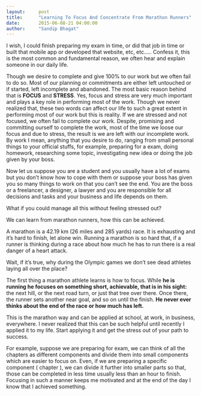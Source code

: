 ```yaml
---
layout:     post
title:      "Learning To Focus And Concentrate From Marathon Runners"
date:       2015-06-08-21 04:00:00
author:     "Sandip Bhagat"
---
```


I wish, I could finish preparing my exam in time, or did that job in time or built that mobile app or developed that website, etc, etc….. Confess it, this is the most common and fundamental reason, we often hear and explain someone in our daily life.

Though we desire to complete and give 100% to our work but we often fail to do so. Most of our planning or commitments are either left untouched or if started, left incomplete and abandoned. The most basic reason behind that is **FOCUS** and **STRESS**. Yes, focus and stress are very much important and plays a key role in performing most of the work. Though we never realized that, these two words can affect our life to such a great extent in performing most of our work but this is reality. If we are stressed and not focused, we often fail to complete our work. Despite, promising and committing ourself to complete the work, most of the time we loose our focus and due to stress, the result is we are left with our incomplete work. By work I mean, anything that you desire to do, ranging from small personal things to your official stuffs, for example, preparing for a exam, doing homework, researching some topic, investigating new idea or doing the job given by your boss.

Now let us suppose you are a student and you usually have a lot of exams but you don’t know how to cope with them or suppose your boss has given you so many things to work on that you can’t see the end. You are the boss or a freelancer, a designer, a lawyer and you are responsible for all decisions and tasks and your business and life depends on them.

What if you could manage all this without feeling stressed out?

We can learn from marathon runners, how this can be achieved.

A marathon is a 42.19 km (26 miles and 285 yards) race. It is exhausting and it’s hard to finish, let alone win. Running a marathon is so hard that, if a runner is thinking during a race about how much he has to run there is a real danger of a heart attack.

Wait, if it’s true, why during the Olympic games we don’t see dead athletes laying all over the place?

The first thing a marathon athlete learns is how to focus. While **he is running he focuses on something short, achievable, that is in his sight:** the next hill, or the next road turn, or just that tree over there. Once there, the runner sets another near goal, and so on until the finish. **He never ever thinks about the end of the race or how much has left.**

This is the marathon way and can be applied at school, at work, in business, everywhere. I never realized that this can be such helpful until recently I applied it to my life. Start applying it and get the stress out of your path to success.

For example, suppose we are preparing for exam, we can think of all the chapters as different components and divide them into small components which are easier to focus on. Even, if we are preparing a specific component ( chapter ), we can divide it further into smaller parts so that, those can be completed in less time usually less than an hour to finish. Focusing in such a manner keeps me motivated and at the end of the day I know that I achieved something.

